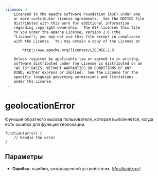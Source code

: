 ```yaml
---
license: >
    Licensed to the Apache Software Foundation (ASF) under one
    or more contributor license agreements.  See the NOTICE file
    distributed with this work for additional information
    regarding copyright ownership.  The ASF licenses this file
    to you under the Apache License, Version 2.0 (the
    "License"); you may not use this file except in compliance
    with the License.  You may obtain a copy of the License at

        http://www.apache.org/licenses/LICENSE-2.0

    Unless required by applicable law or agreed to in writing,
    software distributed under the License is distributed on an
    "AS IS" BASIS, WITHOUT WARRANTIES OR CONDITIONS OF ANY
    KIND, either express or implied.  See the License for the
    specific language governing permissions and limitations
    under the License.
---
```


# geolocationError

Функция обратного вызова пользователя, которая выполняется, когда есть ошибка для функций геолокации.

    function(error) {
        // Handle the error
    }
    

## Параметры

*   **Ошибка**: ошибки, возвращенной устройством. *(<a href="../PositionError/positionError.html">PositionError</a>)*